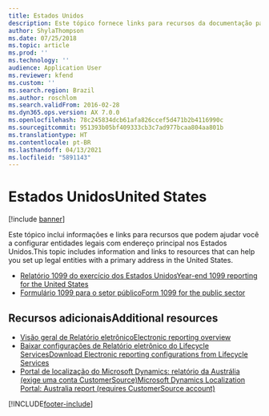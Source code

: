 ```yaml
---
title: Estados Unidos
description: Este tópico fornece links para recursos da documentação para os Estados Unidos.
author: ShylaThompson
ms.date: 07/25/2018
ms.topic: article
ms.prod: ''
ms.technology: ''
audience: Application User
ms.reviewer: kfend
ms.custom: ''
ms.search.region: Brazil
ms.author: roschlom
ms.search.validFrom: 2016-02-28
ms.dyn365.ops.version: AX 7.0.0
ms.openlocfilehash: 78c245834dcb61afa826ccef5d471b2b4116990c
ms.sourcegitcommit: 951393b05bf409333cb3c7ad977bcaa804aa801b
ms.translationtype: HT
ms.contentlocale: pt-BR
ms.lasthandoff: 04/13/2021
ms.locfileid: "5891143"
---
```

# <a name="united-states"></a><span data-ttu-id="f554e-103">Estados Unidos</span><span class="sxs-lookup"><span data-stu-id="f554e-103">United States</span></span> 

[!include [banner](../includes/banner.md)]

<span data-ttu-id="f554e-104">Este tópico inclui informações e links para recursos que podem ajudar você a configurar entidades legais com endereço principal nos Estados Unidos.</span><span class="sxs-lookup"><span data-stu-id="f554e-104">This topic includes information and links to resources that can help you set up legal entities with a primary address in the United States.</span></span> 

- [<span data-ttu-id="f554e-105">Relatório 1099 do exercício dos Estados Unidos</span><span class="sxs-lookup"><span data-stu-id="f554e-105">Year-end 1099 reporting for the United States</span></span>](noam-usa-year-end-1099-reporting.md)
- [<span data-ttu-id="f554e-106">Formulário 1099 para o setor público</span><span class="sxs-lookup"><span data-stu-id="f554e-106">Form 1099 for the public sector</span></span>](noam-usa-form-1099-public-sector.md)

## <a name="additional-resources"></a><span data-ttu-id="f554e-107">Recursos adicionais</span><span class="sxs-lookup"><span data-stu-id="f554e-107">Additional resources</span></span>

- [<span data-ttu-id="f554e-108">Visão geral de Relatório eletrônico</span><span class="sxs-lookup"><span data-stu-id="f554e-108">Electronic reporting overview</span></span>](../../fin-ops-core/dev-itpro/analytics/general-electronic-reporting.md)
- [<span data-ttu-id="f554e-109">Baixar configurações de Relatório eletrônico do Lifecycle Services</span><span class="sxs-lookup"><span data-stu-id="f554e-109">Download Electronic reporting configurations from Lifecycle Services</span></span>](../../fin-ops-core/dev-itpro/analytics/download-electronic-reporting-configuration-lcs.md)
- [<span data-ttu-id="f554e-110">Portal de localização do Microsoft Dynamics: relatório da Austrália (exige uma conta CustomerSource)</span><span class="sxs-lookup"><span data-stu-id="f554e-110">Microsoft Dynamics Localization Portal: Australia report (requires CustomerSource account)</span></span>](https://mbs.microsoft.com/files/customer/AX/Support/supportnews/unitedstates.html)


[!INCLUDE[footer-include](../../includes/footer-banner.md)]